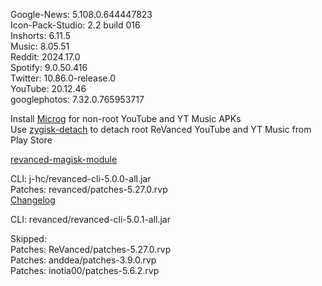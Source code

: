 Google-News: 5.108.0.644447823  
Icon-Pack-Studio: 2.2 build 016  
Inshorts: 6.11.5  
Music: 8.05.51  
Reddit: 2024.17.0  
Spotify: 9.0.50.416  
Twitter: 10.86.0-release.0  
YouTube: 20.12.46  
googlephotos: 7.32.0.765953717  

Install [Microg](https://github.com/ReVanced/GmsCore/releases) for non-root YouTube and YT Music APKs  
Use [zygisk-detach](https://github.com/j-hc/zygisk-detach) to detach root ReVanced YouTube and YT Music from Play Store  

[revanced-magisk-module](https://github.com/j-hc/revanced-magisk-module)
  
CLI: j-hc/revanced-cli-5.0.0-all.jar  
Patches: revanced/patches-5.27.0.rvp  
[Changelog](https://github.com/revanced/revanced-patches/releases/tag/v5.27.0)

CLI: revanced/revanced-cli-5.0.1-all.jar    

Skipped:  
Patches: ReVanced/patches-5.27.0.rvp  
Patches: anddea/patches-3.9.0.rvp  
Patches: inotia00/patches-5.6.2.rvp        

